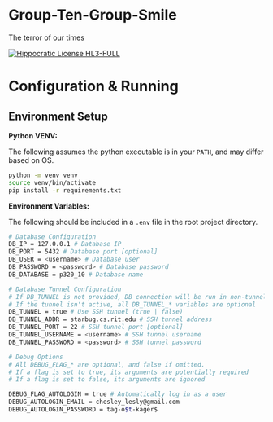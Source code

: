 # Group-Ten-Group-Smile
The terror of our times

[![Hippocratic License HL3-FULL](https://img.shields.io/static/v1?label=Hippocratic%20License&message=HL3-FULL&labelColor=5e2751&color=bc8c3d)](https://firstdonoharm.dev/version/3/0/full.html)

# Configuration & Running

## Environment Setup

**Python VENV:**

The following assumes the python executable is in your `PATH`, and may differ based on OS.

```bash
python -m venv venv
source venv/bin/activate
pip install -r requirements.txt
```

**Environment Variables:**

The following should be included in a `.env` file in the root project directory.
```bash
# Database Configuration
DB_IP = 127.0.0.1 # Database IP
DB_PORT = 5432 # Database port [optional]
DB_USER = <username> # Database user
DB_PASSWORD = <password> # Database password
DB_DATABASE = p320_10 # Database name

# Database Tunnel Configuration
# If DB_TUNNEL is not provided, DB connection will be run in non-tunnelled mode.
# If the tunnel isn't active, all DB_TUNNEL_* variables are optional
DB_TUNNEL = true # Use SSH tunnel (true | false)
DB_TUNNEL_ADDR = starbug.cs.rit.edu # SSH tunnel address
DB_TUNNEL_PORT = 22 # SSH tunnel port [optional]
DB_TUNNEL_USERNAME = <username> # SSH tunnel username
DB_TUNNEL_PASSWORD = <password> # SSH tunnel password

# Debug Options
# All DEBUG_FLAG_* are optional, and false if omitted.
# If a flag is set to true, its arguments are potentially required
# If a flag is set to false, its arguments are ignored

DEBUG_FLAG_AUTOLOGIN = true # Automatically log in as a user
DEBUG_AUTOLOGIN_EMAIL = chesley_lesly@gmail.com
DEBUG_AUTOLOGIN_PASSWORD = tag-o$t-kager$
```